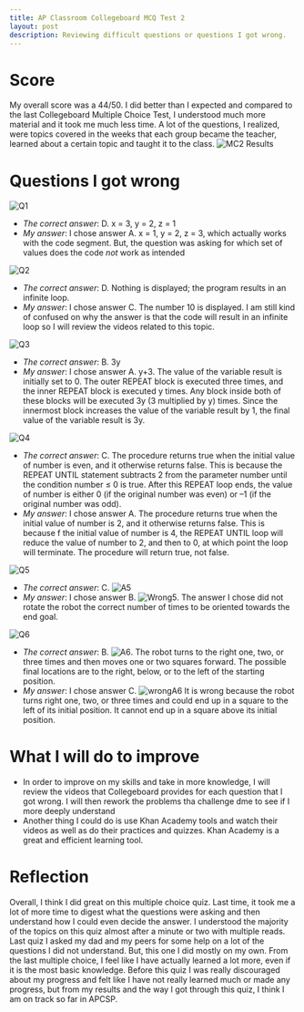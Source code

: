```yaml
---
title: AP Classroom Collegeboard MCQ Test 2
layout: post 
description: Reviewing difficult questions or questions I got wrong.
---
```


# Score
My overall score was a 44/50. I did better than I expected and compared to the last Collegeboard Multiple Choice Test, I understood much more material and it took me much less time. A lot of the questions, I realized, were topics covered in the weeks that each group became the teacher, learned about a certain topic and taught it to the class. 
![MC2 Results]({{site.baseurl}}/images/MC2.png)


# Questions I got wrong

![Q1]({{site.baseurl}}/images/q1.png)
- *The correct answer*: D. x = 3, y = 2, z = 1
- *My answer*: I chose answer A. x = 1, y = 2, z = 3, which actually works with the code segment. But, the question was asking for which set of values does the code *not* work as intended


![Q2]({{site.baseurl}}/images/question2.png)
- *The correct answer*: D. Nothing is displayed; the program results in an infinite loop.
- *My answer*: I chose answer C. The number 10 is displayed. I am still kind of confused on why the answer is that the code will result in an infinite loop so I will review the videos related to this topic.


![Q3]({{site.baseurl}}/images/question3.png)
- *The correct answer*: B. 3y
- *My answer*: I chose answer A. y+3. The value of the variable result is initially set to 0. The outer REPEAT block is executed three times, and the inner REPEAT block is executed y times. Any block inside both of these blocks will be executed 3y (3 multiplied by y) times. Since the innermost block increases the value of the variable  result by 1, the final value of the variable  result is 3y.


![Q4]({{site.baseurl}}/images/question4.png)
- *The correct answer*: C. The procedure returns true when the initial value of number is even, and it otherwise returns false. This is because the REPEAT UNTIL statement subtracts 2 from the parameter number until the condition number ≤ 0 is true. After this REPEAT loop ends, the value of number is either 0 (if the original number was even) or –1 (if the original number was odd).
- *My answer*: I chose answer A. The procedure returns true when the initial value of number is 2, and it otherwise returns false. This is because f the initial value of number is 4, the REPEAT UNTIL loop will reduce the value of number to 2, and then to 0, at which point the loop will terminate. The procedure will return true, not false.


![Q5]({{site.baseurl}}/images/question5.png)
- *The correct answer*: C. ![A5]({{site.baseurl}}/images/moveandturn.png) 
- *My answer*: I chose answer B. ![Wrong5]({{site.baseurl}}/images/wrongone.png). The answer I chose did not rotate the robot the correct number of times to be oriented towards the end goal. 


![Q6]({{site.baseurl}}/images/question6.png)
- *The correct answer*: B. ![A6]({{site.baseurl}}/images/answerB.png).  The robot turns to the right one, two, or three times and then moves one or two squares forward. The possible final locations are to the right, below, or to the left of the starting position.
- *My answer*: I chose answer C. ![wrongA6]({{site.baseurl}}/images/answerC.png) It is wrong because the robot turns right one, two, or three times and could end up in a square to the left of its initial position. It cannot end up in a square above its initial position.

# What I will do to improve
- In order to improve on my skills and take in more knowledge, I will review the videos that Collegeboard provides for each question that I got wrong. I will then rework the problems tha challenge dme to see if I more deeply understand
- Another thing I could do is use Khan Academy tools and watch their videos as well as do their practices and quizzes. Khan Academy is a great and efficient learning tool. 

# Reflection 
Overall, I think I did great on this multiple choice quiz. Last time, it took me a lot of more time to digest what the questions were asking and then understand how I could even decide the answer. I understood the majority of the topics on this quiz almost after a minute or two with multiple reads. Last quiz I asked my dad and my peers for some help on a lot of the questions I did not understand. But, this one I did mostly on my own. From the last multiple choice, I feel like I have actually learned a lot more, even if it is the most basic knowledge. Before this quiz I was really discouraged about my progress and felt like I have not really learned much or made any progress, but from my results and the way I got through this quiz, I think I am on track so far in APCSP. 












